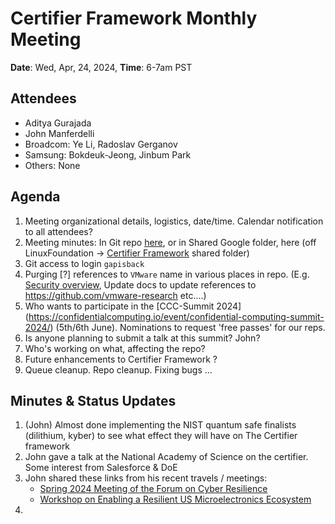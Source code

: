 # Certifier Framework Monthly Meeting

**Date**: Wed, Apr, 24, 2024,                **Time**: 6-7am PST

## Attendees
- Aditya Gurajada
- John Manferdelli
- Broadcom: Ye Li, Radoslav Gerganov
- Samsung: Bokdeuk-Jeong, Jinbum Park
- Others: None

## Agenda

1. Meeting organizational details, logistics, date/time. Calendar notification to all attendees?
2. Meeting minutes: In Git repo [here](), or in Shared Google folder, here (off LinuxFoundation -> [Certifier Framework](https://drive.google.com/drive/folders/1AMT7A9HJ3bAn22QBIAnrs-5WRtvOISw-) shared folder)
1. Git access to login `gapisback`
1. Purging [?] references to `VMware` name in various places in repo. (E.g. [Security overview](https://github.com/ccc-certifier-framework/certifier-framework-for-confidential-computing/security), Update docs to update references to https://github.com/vmware-research etc....)
1. Who wants to participate in the [CCC-Summit 2024] (https://confidentialcomputing.io/event/confidential-computing-summit-2024/) (5th/6th June). Nominations to request 'free passes' for our reps.
1. Is anyone planning to submit a talk at this summit? John?
1. Who's working on what, affecting the repo?
1. Future enhancements to Certifier Framework ?
1. Queue cleanup. Repo cleanup. Fixing bugs ...

## Minutes \& Status Updates
1. (John) Almost done implementing the NIST quantum safe finalists (dilithium, kyber) to see what effect they will have on The Certifier framework
1. John gave a talk at the National Academy of Science on the certifier. Some interest from Salesforce & DoE
1. John shared these links from his recent travels / meetings:
    - [Spring 2024 Meeting of the Forum on Cyber Resilience](https://vimeo.com/event/4222962)
    - [Workshop on Enabling a Resilient US Microelectronics Ecosystem](https://vimeo.com/event/4222944)
1. 

